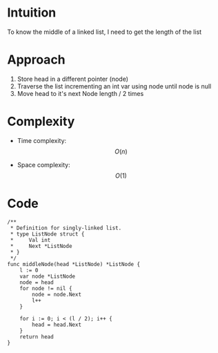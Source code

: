 # Intuition
To know the middle of a linked list, I need to get the length of the list

# Approach
1. Store head in a different pointer (node)
2. Traverse the list incrementing an int var using node until node is null
3. Move head to it's next Node length / 2 times

# Complexity
- Time complexity: $$O(n)$$

- Space complexity: $$O(1)$$

# Code
```
/**
 * Definition for singly-linked list.
 * type ListNode struct {
 *     Val int
 *     Next *ListNode
 * }
 */
func middleNode(head *ListNode) *ListNode {
	l := 0
	var node *ListNode
	node = head
	for node != nil {
		node = node.Next
		l++
	}

	for i := 0; i < (l / 2); i++ {
		head = head.Next
	}
	return head
}

```
